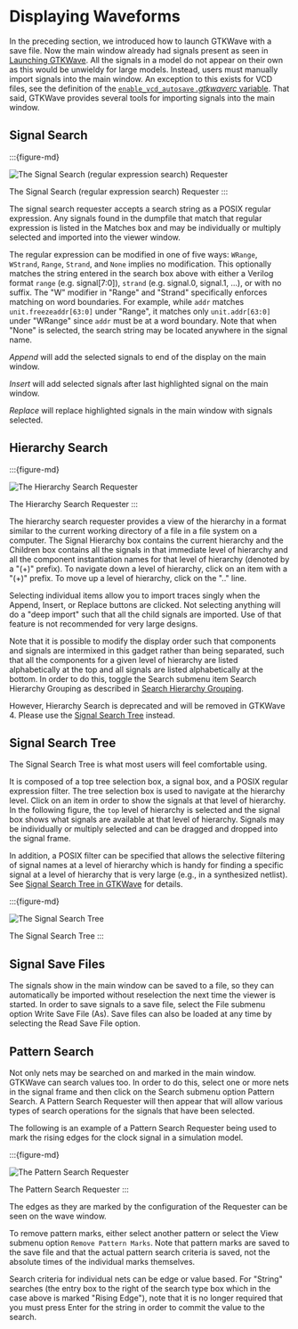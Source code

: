 # Displaying Waveforms

In the preceding section, we introduced how to launch GTKWave with a
save file. Now the main window already had signals present
as seen in [Launching GTKWave](launching.md#launching-gtkwave).
All the signals in a model do not appear on their own as this would be
unwieldy for large models. Instead, users must manually import signals
into the main window. An exception to this exists for VCD files, see
the definition of the
[`enable_vcd_autosave` *.gtkwaverc* variable](../man/gtkwaverc.5.md#options).
That said, GTKWave provides several tools for importing signals into
the main window.



## Signal Search

:::{figure-md}

![The Signal Search (regular expression search) Requester](../_static/images/quickstart2.png)

The Signal Search (regular expression search) Requester
:::

The signal search requester accepts a search string as a POSIX regular
expression. Any signals found in the dumpfile that match that regular
expression is listed in the Matches box and may be individually or
multiply selected and imported into the viewer window. 

The regular expression can be modified in one of five ways: `WRange`,
`WStrand`, `Range`, `Strand`, and `None` implies no modification. 
This optionally matches the string entered in the search box above with
either a Verilog format `range` (e.g. signal[7:0]),
`strand` (e.g. signal.0, signal.1, ...), or with no suffix. 
The "W" modifier in "Range" and "Strand" specifically enforces matching
on word boundaries. For example, while `addr` matches `unit.freezeaddr[63:0]`
under "Range", it matches only `unit.addr[63:0]` under "WRange" since
`addr` must be at a word boundary. Note that when "None" is selected,
the search string may be located anywhere in the signal name.

_Append_ will add the selected signals to end of the display on the main
window.

_Insert_ will add selected signals after last highlighted signal on the
main window.

_Replace_ will replace highlighted signals in the main window with signals
selected.

## Hierarchy Search

:::{figure-md}

![The Hierarchy Search Requester](../_static/images/quickstart3.png)

The Hierarchy Search Requester
:::

The hierarchy search requester provides a view of the hierarchy in a
format similar to the current working directory of a file in a file
system on a computer. The Signal Hierarchy box contains the current
hierarchy and the Children box contains all the signals in that
immediate level of hierarchy and all the component instantiation
names for that level of hierarchy (denoted by a "(+)" prefix). To
navigate down a level of hierarchy, click on an item with a "(+)"
prefix. To move up a level of hierarchy, click on the ".." line.

Selecting individual items allow you to import traces singly when the
Append, Insert, or Replace buttons are clicked. Not selecting anything
will do a "deep import" such that all the child signals are imported.
Use of that feature is not recommended for very large designs.

Note that it is possible to modify the display order such that
components and signals are intermixed in this gadget rather than being
separated, such that all the components for a given level of hierarchy
are listed alphabetically at the top and all signals are listed
alphabetically at the bottom. In order to do this, toggle the Search
submenu item Search Hierarchy Grouping as described in
[Search Hierarchy Grouping](#search-hierarchy-grouping).

However, Hierarchy Search is deprecated and will be removed in
GTKWave 4. Please use the [Signal Search Tree](#signal-search-tree)
instead.


## Signal Search Tree

The Signal Search Tree is what most users will feel
comfortable using. 

It is composed of a top tree selection box, a
signal box, and a POSIX regular expression filter. The tree selection
box is used to navigate at the hierarchy level. Click on an item in
order to show the signals at that level of hierarchy. In the following
figure, the `top` level of hierarchy is selected and the signal box
shows what signals are available at that level of hierarchy. Signals may
be individually or multiply selected and can be dragged and dropped into
the signal frame. 

In addition, a POSIX filter can be specified that
allows the selective filtering of signal names at a level of hierarchy
which is handy for finding a specific signal at a level of hierarchy
that is very large (e.g., in a synthesized netlist). See
[Signal Search Tree in GTKWave](../ui/gtkwave.md#signal-search-tree) for
details.

:::{figure-md}

![The Signal Search Tree](../_static/images/quickstart-SST.png)

The Signal Search Tree
:::

## Signal Save Files

The signals show in the main window can be saved to a file, so they can
automatically be imported without reselection the next time the viewer
is started. In order to save signals to a save file, select the File
submenu option Write Save File (As). Save files can also be loaded at
any time by selecting the Read Save File option.

## Pattern Search

Not only nets may be searched on and marked in the main window. GTKWave
can search values too.
In order to do this, select one or more nets in the signal frame and
then click on the Search submenu option Pattern Search. A Pattern Search
Requester will then appear that will allow various types of search
operations for the signals that have been selected.

The following is an example of a Pattern Search Requester being used to
mark the rising edges for the clock signal in a simulation model.

:::{figure-md}

![The Pattern Search Requester](../_static/images/quickstart5.png)

The Pattern Search Requester
:::

The edges as they are marked by the configuration of
the Requester can be seen on the wave window.

To remove pattern marks, either select another pattern or select the
View submenu option `Remove Pattern Marks`. Note that pattern marks are saved
to the save file and that the actual pattern search criteria is saved,
not the absolute times of the individual marks themselves.

Search criteria for individual nets can be edge or value based. For
"String" searches (the entry box to the right of the search type box
which in the case above is marked "Rising Edge"), note that it is no
longer required that you must press Enter for the string in order to
commit the value to the search.
